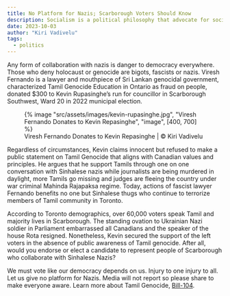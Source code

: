 ```yaml
---
title: No Platform for Nazis; Scarborough Voters Should Know
description: Socialism is a political philosophy that advocate for social and economical democracy; instead of hostility, violence and tyranny
date: 2023-10-03
author: "Kiri Vadivelu"
tags:
  - politics
---
```


Any form of collaboration with nazis is danger to democracy everywhere. Those who deny holocaust or genocide are bigots, fascists or nazis. Viresh Fernando is a lawyer and mouthpiece of Sri Lankan genocidal government, characterized Tamil Genocide Education in Ontario as fraud on people, donated $300 to Kevin Rupasinghe’s run for councillor in Scarborough Southwest, Ward 20 in 2022 municipal election.

<!-- excerpt -->

<figure>
{% image "src/assets/images/kevin-rupasinghe.jpg", "Viresh Fernando Donates to Kevin Repasinghe", "image", [400, 700] %}
<figcaption>Viresh Fernando Donates to Kevin Repasinghe | © Kiri Vadivelu</figcaption>
</figure>

Regardless of circumstances, Kevin claims innocent but refused to make a public statement on Tamil Genocide that aligns with Canadian values and principles. He argues that he support Tamils through one on one conversation with Sinhalese nazis while journalists are being murdered in daylight, more Tamils go missing and judges are fleeing the country under war criminal Mahinda Rajapaksa regime. Today, actions of fascist lawyer Fernando benefits no one but Sinhalese thugs who continue to terrorize members of Tamil community in Toronto.

According to Toronto demographics, over 60,000 voters speak Tamil and majority lives in Scarborough. The standing ovation to Ukrainian Nazi soldier in Parliament embarrassed all Canadians and the speaker of the house Rota resigned. Nonetheless, Kevin secured the support of the left voters in the absence of public awareness of Tamil genocide. After all, would you endorse or elect a candidate to represent people of Scarborough who collaborate with Sinhalese Nazis?

We must vote like our democracy depends on us. Injury to one injury to all. Let us give no platform for Nazis. Media will not report so please share to make everyone aware. Learn more about Tamil Genocide, [Bill-104](https://www.ola.org/.../parliament-42/session-1/bill-104).
